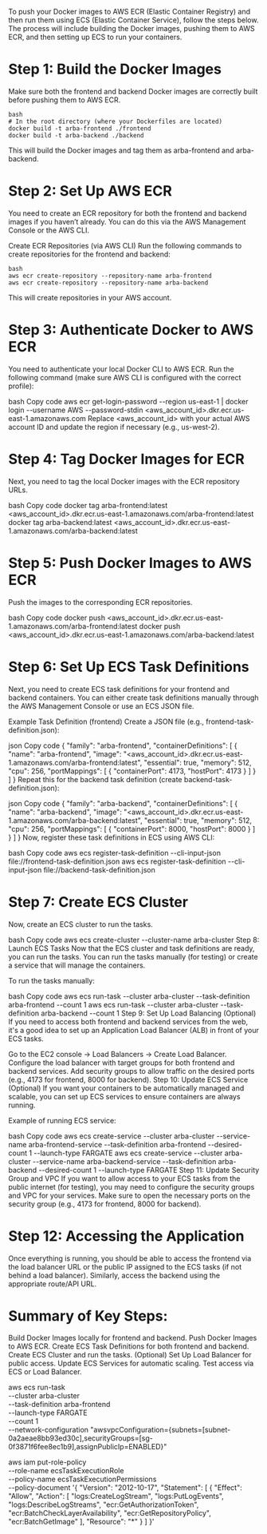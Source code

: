 To push your Docker images to AWS ECR (Elastic Container Registry) and then run them using ECS (Elastic Container Service), follow the steps below. The process will include building the Docker images, pushing them to AWS ECR, and then setting up ECS to run your containers.

# Step 1: Build the Docker Images

Make sure both the frontend and backend Docker images are correctly built before pushing them to AWS ECR.

```
bash
# In the root directory (where your Dockerfiles are located)
docker build -t arba-frontend ./frontend
docker build -t arba-backend ./backend
```

This will build the Docker images and tag them as arba-frontend and arba-backend.

# Step 2: Set Up AWS ECR

You need to create an ECR repository for both the frontend and backend images if you haven’t already. You can do this via the AWS Management Console or the AWS CLI.

Create ECR Repositories (via AWS CLI)
Run the following commands to create repositories for the frontend and backend:

```
bash
aws ecr create-repository --repository-name arba-frontend
aws ecr create-repository --repository-name arba-backend
```

This will create repositories in your AWS account.

# Step 3: Authenticate Docker to AWS ECR

You need to authenticate your local Docker CLI to AWS ECR. Run the following command (make sure AWS CLI is configured with the correct profile):

bash
Copy code
aws ecr get-login-password --region us-east-1 | docker login --username AWS --password-stdin <aws_account_id>.dkr.ecr.us-east-1.amazonaws.com
Replace <aws_account_id> with your actual AWS account ID and update the region if necessary (e.g., us-west-2).

# Step 4: Tag Docker Images for ECR

Next, you need to tag the local Docker images with the ECR repository URLs.

bash
Copy code
docker tag arba-frontend:latest <aws_account_id>.dkr.ecr.us-east-1.amazonaws.com/arba-frontend:latest
docker tag arba-backend:latest <aws_account_id>.dkr.ecr.us-east-1.amazonaws.com/arba-backend:latest

# Step 5: Push Docker Images to AWS ECR

Push the images to the corresponding ECR repositories.

bash
Copy code
docker push <aws_account_id>.dkr.ecr.us-east-1.amazonaws.com/arba-frontend:latest
docker push <aws_account_id>.dkr.ecr.us-east-1.amazonaws.com/arba-backend:latest

# Step 6: Set Up ECS Task Definitions

Next, you need to create ECS task definitions for your frontend and backend containers. You can either create task definitions manually through the AWS Management Console or use an ECS JSON file.

Example Task Definition (frontend)
Create a JSON file (e.g., frontend-task-definition.json):

json
Copy code
{
"family": "arba-frontend",
"containerDefinitions": [
{
"name": "arba-frontend",
"image": "<aws_account_id>.dkr.ecr.us-east-1.amazonaws.com/arba-frontend:latest",
"essential": true,
"memory": 512,
"cpu": 256,
"portMappings": [
{
"containerPort": 4173,
"hostPort": 4173
}
]
}
]
}
Repeat this for the backend task definition (create backend-task-definition.json):

json
Copy code
{
"family": "arba-backend",
"containerDefinitions": [
{
"name": "arba-backend",
"image": "<aws_account_id>.dkr.ecr.us-east-1.amazonaws.com/arba-backend:latest",
"essential": true,
"memory": 512,
"cpu": 256,
"portMappings": [
{
"containerPort": 8000,
"hostPort": 8000
}
]
}
]
}
Now, register these task definitions in ECS using AWS CLI:

bash
Copy code
aws ecs register-task-definition --cli-input-json file://frontend-task-definition.json
aws ecs register-task-definition --cli-input-json file://backend-task-definition.json

# Step 7: Create ECS Cluster

Now, create an ECS cluster to run the tasks.

bash
Copy code
aws ecs create-cluster --cluster-name arba-cluster
Step 8: Launch ECS Tasks
Now that the ECS cluster and task definitions are ready, you can run the tasks. You can run the tasks manually (for testing) or create a service that will manage the containers.

To run the tasks manually:

bash
Copy code
aws ecs run-task --cluster arba-cluster --task-definition arba-frontend --count 1
aws ecs run-task --cluster arba-cluster --task-definition arba-backend --count 1
Step 9: Set Up Load Balancing (Optional)
If you need to access both frontend and backend services from the web, it's a good idea to set up an Application Load Balancer (ALB) in front of your ECS tasks.

Go to the EC2 console → Load Balancers → Create Load Balancer.
Configure the load balancer with target groups for both frontend and backend services.
Add security groups to allow traffic on the desired ports (e.g., 4173 for frontend, 8000 for backend).
Step 10: Update ECS Service (Optional)
If you want your containers to be automatically managed and scalable, you can set up ECS services to ensure containers are always running.

Example of running ECS service:

bash
Copy code
aws ecs create-service --cluster arba-cluster --service-name arba-frontend-service --task-definition arba-frontend --desired-count 1 --launch-type FARGATE
aws ecs create-service --cluster arba-cluster --service-name arba-backend-service --task-definition arba-backend --desired-count 1 --launch-type FARGATE
Step 11: Update Security Group and VPC
If you want to allow access to your ECS tasks from the public internet (for testing), you may need to configure the security groups and VPC for your services. Make sure to open the necessary ports on the security group (e.g., 4173 for frontend, 8000 for backend).

# Step 12: Accessing the Application

Once everything is running, you should be able to access the frontend via the load balancer URL or the public IP assigned to the ECS tasks (if not behind a load balancer). Similarly, access the backend using the appropriate route/API URL.

# Summary of Key Steps:

Build Docker Images locally for frontend and backend.
Push Docker Images to AWS ECR.
Create ECS Task Definitions for both frontend and backend.
Create ECS Cluster and run the tasks.
(Optional) Set Up Load Balancer for public access.
Update ECS Services for automatic scaling.
Test access via ECS or Load Balancer.

aws ecs run-task \
 --cluster arba-cluster \
 --task-definition arba-frontend \
 --launch-type FARGATE \
 --count 1 \
 --network-configuration "awsvpcConfiguration={subnets=[subnet-0a2aeae8bb93ed30c],securityGroups=[sg-0f3871f6fee8ec1b9],assignPublicIp=ENABLED}"

aws iam put-role-policy \
 --role-name ecsTaskExecutionRole \
 --policy-name ecsTaskExecutionPermissions \
 --policy-document '{
"Version": "2012-10-17",
"Statement": [
{
"Effect": "Allow",
"Action": [
"logs:CreateLogStream",
"logs:PutLogEvents",
"logs:DescribeLogStreams",
"ecr:GetAuthorizationToken",
"ecr:BatchCheckLayerAvailability",
"ecr:GetRepositoryPolicy",
"ecr:BatchGetImage"
],
"Resource": "\*"
}
]
}'
